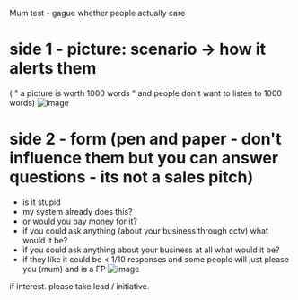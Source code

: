Mum test - gague whether people actually care

# side 1 - picture: scenario -> how it alerts them
( " a picture is worth 1000 words " and people don't want to listen to 1000 words)
![image](https://github.com/user-attachments/assets/d600bd34-f182-467b-a065-25993cab8fad)

# side 2 - form (pen and paper - don't influence them but you can answer questions - its not a sales pitch)
- is it stupid
- my system already does this?
- or would you pay money for it?
- if you could ask anything (about your business through cctv) what would it be?
- if you could ask anything about your business at all what would it be?
- if they like it could be < 1/10 responses and some people will just please you (mum) and is a FP
![image](https://github.com/user-attachments/assets/945c2c98-716d-4e9e-92ed-82490cab0f94)

if interest. please take lead / initiative. 
